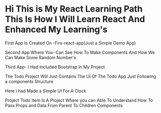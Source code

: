 <h1>Hi This is My React Learning Path This Is How I Will Learn React And Enhanced My Learning's</h1>
<p>First App Is Created On -Firs-react-app(Just a Simple Demo App)</p>
<p>Second App Where You- Can See How To Make Components And How We Can Make Some Random Number's</p>
<p>Third App- I Had Included Bootstrap In My Project</p>
<p>The Todo Project Will Just Contains The UI Of The Todo App Just Following a components Structure</p>
<p>Here i had Made a Simple UI For A Clock</p>
<p>Project Todo Item Is A Project Where you can Able To Understand How To Pass Props and Data From Parent To Children Components</p>
